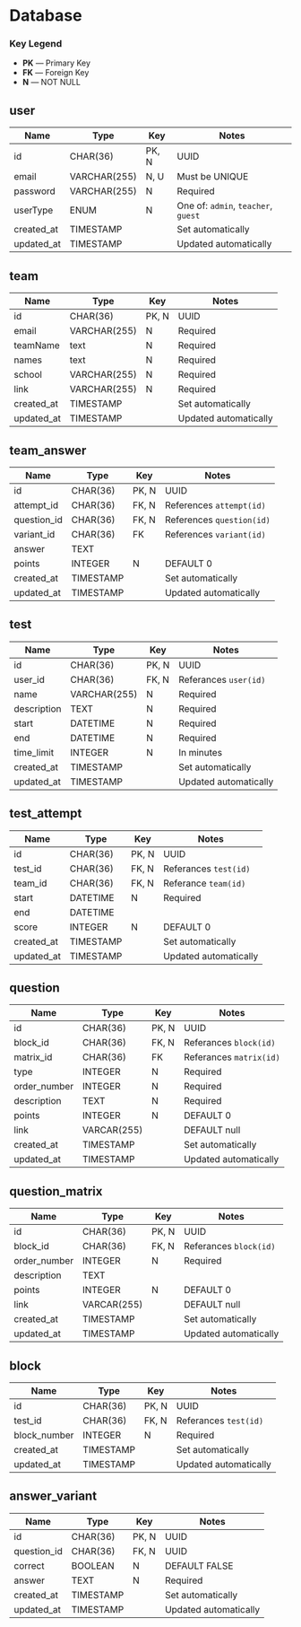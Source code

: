 # Database

### Key Legend

- **PK** — Primary Key
- **FK** — Foreign Key
- **N** — NOT NULL

## user

| Name       | Type         | Key   | Notes                               |
| ---------- | ------------ | ----- | ----------------------------------- |
| id         | CHAR(36)     | PK, N | UUID                                |
| email      | VARCHAR(255) | N, U  | Must be UNIQUE                      |
| password   | VARCHAR(255) | N     | Required                            |
| userType   | ENUM         | N     | One of: `admin`, `teacher`, `guest` |
| created_at | TIMESTAMP    |       | Set automatically                   |
| updated_at | TIMESTAMP    |       | Updated automatically               |

## team

| Name       | Type         | Key   | Notes                 |
| ---------- | ------------ | ----- | --------------------- |
| id         | CHAR(36)     | PK, N | UUID                  |
| email      | VARCHAR(255) | N     | Required              |
| teamName   | text         | N     | Required              |
| names      | text         | N     | Required              |
| school     | VARCHAR(255) | N     | Required              |
| link       | VARCHAR(255) | N     | Required              |
| created_at | TIMESTAMP    |       | Set automatically     |
| updated_at | TIMESTAMP    |       | Updated automatically |

## team_answer

| Name        | Type      | Key   | Notes                     |
| ----------- | --------- | ----- | ------------------------- |
| id          | CHAR(36)  | PK, N | UUID                      |
| attempt_id  | CHAR(36)  | FK, N | References `attempt(id)`  |
| question_id | CHAR(36)  | FK, N | References `question(id)` |
| variant_id  | CHAR(36)  | FK    | References `variant(id)`  |
| answer      | TEXT      |       |                           |
| points      | INTEGER   | N     | DEFAULT 0                 |
| created_at  | TIMESTAMP |       | Set automatically         |
| updated_at  | TIMESTAMP |       | Updated automatically     |

## test

| Name        | Type         | Key   | Notes                 |
| ----------- | ------------ | ----- | --------------------- |
| id          | CHAR(36)     | PK, N | UUID                  |
| user_id     | CHAR(36)     | FK, N | Referances `user(id)` |
| name        | VARCHAR(255) | N     | Required              |
| description | TEXT         | N     | Required              |
| start       | DATETIME     | N     | Required              |
| end         | DATETIME     | N     | Required              |
| time_limit  | INTEGER      | N     | In minutes            |
| created_at  | TIMESTAMP    |       | Set automatically     |
| updated_at  | TIMESTAMP    |       | Updated automatically |

## test_attempt

| Name       | Type      | Key   | Notes                 |
| ---------- | --------- | ----- | --------------------- |
| id         | CHAR(36)  | PK, N | UUID                  |
| test_id    | CHAR(36)  | FK, N | Referances `test(id)` |
| team_id    | CHAR(36)  | FK, N | Referance `team(id)`  |
| start      | DATETIME  | N     | Required              |
| end        | DATETIME  |       |                       |
| score      | INTEGER   | N     | DEFAULT 0             |
| created_at | TIMESTAMP |       | Set automatically     |
| updated_at | TIMESTAMP |       | Updated automatically |

## question

| Name         | Type        | Key   | Notes                   |
| ------------ | ----------- | ----- | ----------------------- |
| id           | CHAR(36)    | PK, N | UUID                    |
| block_id     | CHAR(36)    | FK, N | Referances `block(id)`  |
| matrix_id    | CHAR(36)    | FK    | Referances `matrix(id)` |
| type         | INTEGER     | N     | Required                |
| order_number | INTEGER     | N     | Required                |
| description  | TEXT        | N     | Required                |
| points       | INTEGER     | N     | DEFAULT 0               |
| link         | VARCAR(255) |       | DEFAULT null            |
| created_at   | TIMESTAMP   |       | Set automatically       |
| updated_at   | TIMESTAMP   |       | Updated automatically   |

## question_matrix

| Name         | Type        | Key   | Notes                  |
| ------------ | ----------- | ----- | ---------------------- |
| id           | CHAR(36)    | PK, N | UUID                   |
| block_id     | CHAR(36)    | FK, N | Referances `block(id)` |
| order_number | INTEGER     | N     | Required               |
| description  | TEXT        |       |                        |
| points       | INTEGER     | N     | DEFAULT 0              |
| link         | VARCAR(255) |       | DEFAULT null           |
| created_at   | TIMESTAMP   |       | Set automatically      |
| updated_at   | TIMESTAMP   |       | Updated automatically  |

## block

| Name         | Type      | Key   | Notes                 |
| ------------ | --------- | ----- | --------------------- |
| id           | CHAR(36)  | PK, N | UUID                  |
| test_id      | CHAR(36)  | FK, N | Referances `test(id)` |
| block_number | INTEGER   | N     | Required              |
| created_at   | TIMESTAMP |       | Set automatically     |
| updated_at   | TIMESTAMP |       | Updated automatically |

## answer_variant

| Name        | Type      | Key   | Notes                 |
| ----------- | --------- | ----- | --------------------- |
| id          | CHAR(36)  | PK, N | UUID                  |
| question_id | CHAR(36)  | FK, N | UUID                  |
| correct     | BOOLEAN   | N     | DEFAULT FALSE         |
| answer      | TEXT      | N     | Required              |
| created_at  | TIMESTAMP |       | Set automatically     |
| updated_at  | TIMESTAMP |       | Updated automatically |
